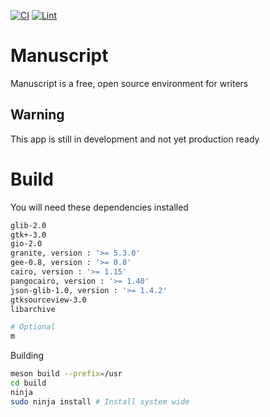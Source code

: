[![CI](https://github.com/sixpounder/manuscript/actions/workflows/main.yml/badge.svg)](https://github.com/sixpounder/manuscript/actions/workflows/main.yml)
[![Lint](https://github.com/sixpounder/manuscript/actions/workflows/lint.yml/badge.svg)](https://github.com/sixpounder/manuscript/actions/workflows/lint.yml)

# Manuscript
Manuscript is a free, open source environment for writers

## Warning
This app is still in development and not yet production ready

# Build

You will need these dependencies installed

```bash
glib-2.0
gtk+-3.0
gio-2.0
granite, version : '>= 5.3.0'
gee-0.8, version : '>= 0.8'
cairo, version : '>= 1.15'
pangocairo, version : '>= 1.40'
json-glib-1.0, version : '>= 1.4.2'
gtksourceview-3.0
libarchive

# Optional
m
```

Building
```bash
meson build --prefix=/usr
cd build
ninja
sudo ninja install # Install system wide
```
